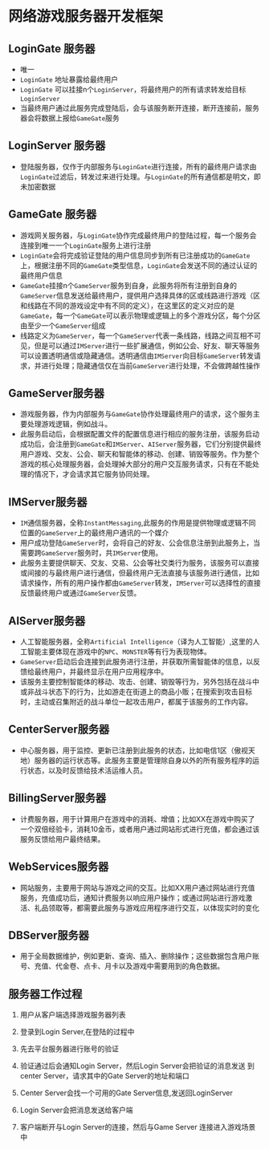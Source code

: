 # 网络游戏服务器开发框架

## LoginGate 服务器

- 唯一
- `LoginGate` 地址暴露给最终用户
- `LoginGate` 可以挂接n个`LoginServer`，将最终用户的所有请求转发给目标`LoginServer`
- 当最终用户通过此服务完成登陆后，会与该服务断开连接，断开连接前，服务器会将数据上报给`GameGate`服务

## LoginServer 服务器

- 登陆服务器，仅作于内部服务与`LoginGate`进行连接，所有的最终用户请求由`LoginGate`过滤后，转发过来进行处理。与`LoginGate`的所有通信都是明文，即未加密数据

## GameGate 服务器

- 游戏网关服务器，与`LoginGate`协作完成最终用户的登陆过程，每一个服务会连接到唯一一个`LoginGate`服务上进行注册
- `LoginGate`会将完成验证登陆的用户信息同步到所有已注册成功的`GameGate`上，根据注册不同的`GameGate`类型信息，`LoginGate`会发送不同的通过认证的最终用户信息
- `GameGate`挂接n个`GameServer`服务到自身，此服务将所有注册到自身的`GameServer`信息发送给最终用户，提供用户选择具体的区或线路进行游戏（区和线路在不同的游戏设定中有不同的定义），在这里区的定义对应的是`GameGate`，每一个`GameGate`可以表示物理或逻辑上的多个游戏分区，每个分区由至少一个`GameServer`组成
- 线路定义为`GameServer`，每一个`GameServer`代表一条线路，线路之间互相不可见，但是可以通过`IMServer`进行一些扩展通信，例如公会、好友、聊天等服务可以设置透明通信或隐藏通信。透明通信由`IMServer`向目标`GameServer`转发请求，并进行处理；隐藏通信仅在当前`GameServer`进行处理，不会做跨越性操作

## GameServer服务器

- 游戏服务器，作为内部服务与`GameGate`协作处理最终用户的请求，这个服务主要处理游戏逻辑，例如战斗。
- 此服务启动后，会根据配置文件的配置信息进行相应的服务注册，该服务启动成功后，会注册到`GameGate`和`IMServer`、`AIServer`服务器，它们分别提供最终用户游戏、交友、公会、聊天和智能体的移动、创建、销毁等服务。作为整个游戏的核心处理服务器，会处理掉大部分的用户交互服务请求，只有在不能处理的情况下，才会请求其它服务协同处理。

## IMServer服务器

- `IM`通信服务器，全称`InstantMessaging`,此服务的作用是提供物理或逻辑不同位置的`GameServer`上的最终用户通讯的一个媒介
- 用户成功登陆`GameServer`时，会将自己的好友、公会信息注册到此服务上，当需要跨`GameServer`服务时，共`IMServer`使用。
- 此服务主要提供聊天、交友、交易、公会等社交类行为服务，该服务可以直接或间接的与最终用户进行通信，但最终用户无法直接与该服务进行通信，比如请求操作，所有的用户操作都由`GameServer`转发，`IMServer`可以选择性的直接反馈最终用户或通过`GameServer`反馈。

## AIServer服务器

- 人工智能服务器，全称`Artificial Intelligence`（译为人工智能）,这里的人工智能主要体现在游戏中的`NPC`、`MONSTER`等有行为表现物体。
- `GameServer`启动后会连接到此服务进行注册，并获取所需智能体的信息，以反馈给最终用户，并最终显示在用户应用程序中。
- 该服务主要控制智能体的移动、攻击、创建、销毁等行为，另外包括在战斗中或非战斗状态下的行为，比如游走在街道上的商品小贩；在搜索到攻击目标时，主动或召集附近的战斗单位一起攻击用户，都属于该服务的工作内容。

## CenterServer服务器

- 中心服务器，用于监控、更新已注册到此服务的状态，比如电信1区（傲视天地）服务器的运行状态等。此服务主要是管理除自身以外的所有服务程序的运行状态，以及时反馈给技术活运维人员。

## BillingServer服务器

- 计费服务器，用于计算用户在游戏中的消耗、增值；比如XX在游戏中购买了一个双倍经验卡，消耗10金币，或者用户通过网站形式进行充值，都会通过该服务反馈给用户最终结果。

## WebServices服务器

- 网站服务，主要用于网站与游戏之间的交互。比如XX用户通过网站进行充值服务，充值成功后，通知计费服务以响应用户操作；或通过网站进行游戏激活、礼品领取等，都需要此服务与游戏应用程序进行交互，以体现实时的变化

## DBServer服务器

- 用于全局数据维护，例如更新、查询、插入、删除操作；这些数据包含用户账号、充值、代金卷、点卡、月卡以及游戏中需要用到的角色数据。

## 服务器工作过程

1. 用户从客户端选择游戏服务器列表

1. 登录到Login Server,在登陆的过程中

1. 先去平台服务器进行账号的验证

1. 验证通过后会通知Login Server，然后Login Server会把验证的消息发送       到center Server，请求其中的Gate Server的地址和端口

1. Center Server会找一个可用的Gate Server信息,发送回LoginServer

1. Login Server会把消息发送给客户端

1. 客户端断开与Login Server的连接，然后与Game Server 连接进入游戏场景中
